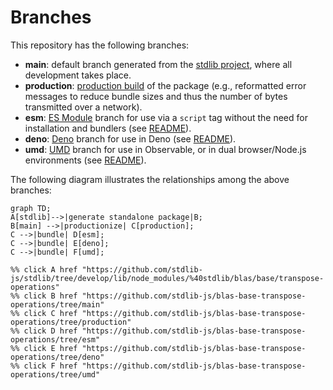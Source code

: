 <!--

@license Apache-2.0

Copyright (c) 2022 The Stdlib Authors.

Licensed under the Apache License, Version 2.0 (the "License");
you may not use this file except in compliance with the License.
You may obtain a copy of the License at

    http://www.apache.org/licenses/LICENSE-2.0

Unless required by applicable law or agreed to in writing, software
distributed under the License is distributed on an "AS IS" BASIS,
WITHOUT WARRANTIES OR CONDITIONS OF ANY KIND, either express or implied.
See the License for the specific language governing permissions and
limitations under the License.

-->

# Branches

This repository has the following branches:

-   **main**: default branch generated from the [stdlib project][stdlib-url], where all development takes place.
-   **production**: [production build][production-url] of the package (e.g., reformatted error messages to reduce bundle sizes and thus the number of bytes transmitted over a network).
-   **esm**: [ES Module][esm-url] branch for use via a `script` tag without the need for installation and bundlers (see [README][esm-readme]).
-   **deno**: [Deno][deno-url] branch for use in Deno (see [README][deno-readme]).
-   **umd**: [UMD][umd-url] branch for use in Observable, or in dual browser/Node.js environments (see [README][umd-readme]).

The following diagram illustrates the relationships among the above branches:

```mermaid
graph TD;
A[stdlib]-->|generate standalone package|B;
B[main] -->|productionize| C[production];
C -->|bundle| D[esm];
C -->|bundle| E[deno];
C -->|bundle| F[umd];

%% click A href "https://github.com/stdlib-js/stdlib/tree/develop/lib/node_modules/%40stdlib/blas/base/transpose-operations"
%% click B href "https://github.com/stdlib-js/blas-base-transpose-operations/tree/main"
%% click C href "https://github.com/stdlib-js/blas-base-transpose-operations/tree/production"
%% click D href "https://github.com/stdlib-js/blas-base-transpose-operations/tree/esm"
%% click E href "https://github.com/stdlib-js/blas-base-transpose-operations/tree/deno"
%% click F href "https://github.com/stdlib-js/blas-base-transpose-operations/tree/umd"
```

[stdlib-url]: https://github.com/stdlib-js/stdlib/tree/develop/lib/node_modules/%40stdlib/blas/base/transpose-operations
[production-url]: https://github.com/stdlib-js/blas-base-transpose-operations/tree/production
[deno-url]: https://github.com/stdlib-js/blas-base-transpose-operations/tree/deno
[deno-readme]: https://github.com/stdlib-js/blas-base-transpose-operations/blob/deno/README.md
[umd-url]: https://github.com/stdlib-js/blas-base-transpose-operations/tree/umd
[umd-readme]: https://github.com/stdlib-js/blas-base-transpose-operations/blob/umd/README.md
[esm-url]: https://github.com/stdlib-js/blas-base-transpose-operations/tree/esm
[esm-readme]: https://github.com/stdlib-js/blas-base-transpose-operations/blob/esm/README.md